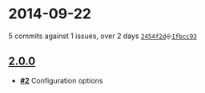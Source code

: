 # 2014-09-22
5 commits against 1 issues, over 2 days [`2454f2d`](https://github.com/ucsf-ckm/amalgamatic-drupal6/commit/2454f2d)⎆[`1fbcc93`](https://github.com/ucsf-ckm/amalgamatic-drupal6/commit/1fbcc93)

## [**2.0.0**](https://github.com/ucsf-ckm/amalgamatic-drupal6/issues?milestone=1&state=closed)
- [**#2**](https://github.com/ucsf-ckm/amalgamatic-drupal6/issues/2) Configuration options


